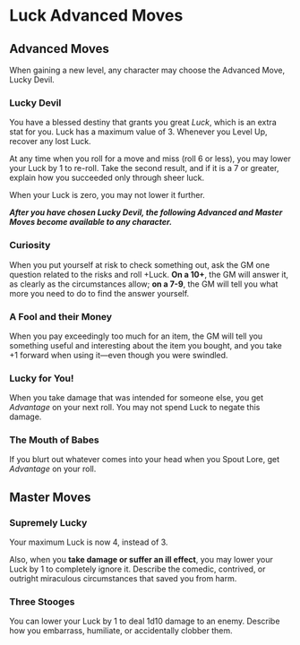 # Luck Advanced Moves
## Advanced Moves
When gaining a new level, any character may choose  the Advanced Move, Lucky Devil.
### Lucky Devil
You have a blessed destiny that grants you great *Luck*, which is an extra stat for you. Luck has a maximum value of 3. Whenever you Level Up, recover any lost Luck.

At any time when you roll for a move and miss (roll 6 or less), you may lower your Luck by 1 to re-roll. Take the second result, and if it is a 7 or greater, explain how you succeeded only through sheer luck.

When your Luck is zero, you may not lower it further. 

***After you have chosen Lucky Devil, the following Advanced and Master Moves become available to any character.***
### Curiosity
When you put yourself at risk to check something out, ask the GM one question related to the risks and roll +Luck. **On a 10+**, the GM will answer it, as clearly as the circumstances allow; **on a 7-9**, the GM will tell you what more you need to do to find the answer yourself. 
### A Fool and their Money
When you pay exceedingly too much for an item, the GM will tell you something useful and interesting about the item you bought, and you take +1 forward when using it—even though you were swindled. 
### Lucky for You!
When you take damage that was intended for someone else, you get *Advantage* on your next roll. You may not spend Luck to negate this damage. 
### The Mouth of Babes
If you blurt out whatever comes into your head when you Spout Lore, get *Advantage* on your roll. 
## Master Moves
### Supremely Lucky
Your maximum Luck is now 4, instead of 3.

Also, when you **take damage or suffer an ill effect**, you may lower your Luck by 1 to completely ignore it. Describe the comedic, contrived, or outright miraculous circumstances that saved you from harm. 
### Three Stooges
You can lower your Luck by 1 to deal 1d10 damage to an enemy. Describe how you embarrass, humiliate, or accidentally clobber them.
